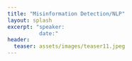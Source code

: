 ```yaml
---
title: "Misinformation Detection/NLP"
layout: splash
excerpt: "speaker:
          date:"
header:
  teaser: assets/images/teaser11.jpeg
---
```

